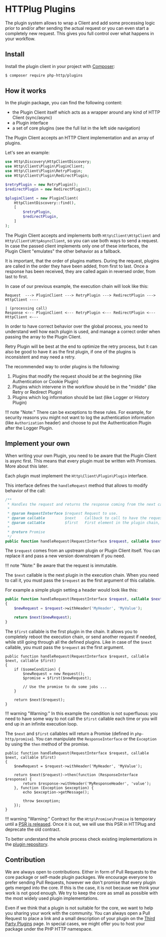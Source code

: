 # HTTPlug Plugins

The plugin system allows to wrap a Client and add some processing logic prior to and/or after sending the actual
request or you can even start a completely new request. This gives you full control over what happens in your workflow.


## Install

Install the plugin client in your project with [Composer](https://getcomposer.org/):

``` bash
$ composer require php-http/plugins
```


## How it works

In the plugin package, you can find the following content:

- the Plugin Client itself which acts as a wrapper around any kind of HTTP Client (sync/async)
- a Plugin interface
- a set of core plugins (see the full list in the left side navigation)

The Plugin Client accepts an HTTP Client implementation and an array of plugins.

Let's see an example:

``` php
use Http\Discovery\HttpClientDiscovery;
use Http\Client\Plugin\PluginClient;
use Http\Client\Plugin\RetryPlugin;
use Http\Client\Plugin\RedirectPlugin;

$retryPlugin = new RetryPlugin();
$redirectPlugin = new RedirectPlugin();

$pluginClient = new PluginClient(
    HttpClientDiscovery::find(),
    [
        $retryPlugin,
        $redirectPlugin,
    ]
);
```

The Plugin Client accepts and implements both `Http\Client\HttpClient` and `Http\Client\HttpAsyncClient`, so you can use
both ways to send a request. In case the passed client implements only one of these interfaces, the Plugin Client
"emulates" the other behavior as a fallback.

It is important, that the order of plugins matters. During the request, plugins are called in the order they have
been added, from first to last. Once a response has been received, they are called again in reversed order,
from last to first.

In case of our previous example, the execution chain will look like this:

```
Request  ---> PluginClient ---> RetryPlugin ---> RedirectPlugin ---> HttpClient ----
                                                                                   | (processing call)
Response <--- PluginClient <--- RetryPlugin <--- RedirectPlugin <--- HttpClient <---
```

In order to have correct behavior over the global process, you need to understand well how each plugin is used,
and manage a correct order when passing the array to the Plugin Client.

Retry Plugin will be best at the end to optimize the retry process, but it can also be good
to have it as the first plugin, if one of the plugins is inconsistent and may need a retry.

The recommended way to order plugins is the following:

 1. Plugins that modify the request should be at the beginning (like Authentication or Cookie Plugin)
 2. Plugins which intervene in the workflow should be in the "middle" (like Retry or Redirect Plugin)
 3. Plugins which log information should be last (like Logger or History Plugin)

!!! note "Note:"
    There can be exceptions to these rules. For example,
    for security reasons you might not want to log the authentication information (like `Authorization` header)
    and choose to put the Authentication Plugin after the Logger Plugin.


## Implement your own

When writing your own Plugin, you need to be aware that the Plugin Client is async first.
This means that every plugin must be written with Promises. More about this later.

Each plugin must implement the `Http\Client\Plugin\Plugin` interface.

This interface defines the `handleRequest` method that allows to modify behavior of the call:

```php
/**
 * Handles the request and returns the response coming from the next callable.
 *
 * @param RequestInterface $request Request to use.
 * @param callable         $next    Callback to call to have the request, it muse have the request as it first argument.
 * @param callable         $first   First element in the plugin chain, used to to restart a request from the beginning.
 *
 * @return Promise
 */
public function handleRequest(RequestInterface $request, callable $next, callable $first);
```

The `$request` comes from an upstream plugin or Plugin Client itself.
You can replace it and pass a new version downstream if you need.

!!! note "Note:"
    Be aware that the request is immutable.


The `$next` callable is the next plugin in the execution chain. When you need to call it, you must pass the `$request`
as the first argument of this callable.

For example a simple plugin setting a header would look like this:

``` php
public function handleRequest(RequestInterface $request, callable $next, callable $first)
{
    $newRequest = $request->withHeader('MyHeader', 'MyValue');

    return $next($newRequest);
}
```

The `$first` callable is the first plugin in the chain. It allows you to completely reboot the execution chain, or send
another request if needed, while still going through all the defined plugins.
Like in case of the `$next` callable, you must pass the `$request` as the first argument.

```
public function handleRequest(RequestInterface $request, callable $next, callable $first)
{
    if ($someCondition) {
        $newRequest = new Request();
        $promise = $first($newRequest);

        // Use the promise to do some jobs ...
    }

    return $next($request);
}
```

!!! warning "Warning:"
    In this example the condition is not superfluous:
    you need to have some way to not call the `$first` callable each time
    or you will end up in an infinite execution loop.

The `$next` and `$first` callables will return a Promise (defined in `php-http/promise`).
You can manipulate the `ResponseInterface` or the `Exception` by using the `then` method of the promise.

```
public function handleRequest(RequestInterface $request, callable $next, callable $first)
{
    $newRequest = $request->withHeader('MyHeader', 'MyValue');

    return $next($request)->then(function (ResponseInterface $response) {
        return $response->withHeader('MyResponseHeader', 'value');
    }, function (Exception $exception) {
        echo $exception->getMessage();

        throw $exception;
    });
}
```

!!! warning "Warning:"
    Contract for the `Http\Promise\Promise` is temporary until a
    [PSR is released](https://groups.google.com/forum/?fromgroups#!topic/php-fig/wzQWpLvNSjs).
    Once it is out, we will use this PSR in HTTPlug and deprecate the old contract.


To better understand the whole process check existing implementations in the
[plugin repository](https://github.com/php-http/plugins).


## Contribution

We are always open to contributions. Either in form of Pull Requests to the core package or self-made plugin packages.
We encourage everyone to prefer sending Pull Requests, however we don't promise that every plugin gets
merged into the core. If this is the case, it is not because we think your work is not good enough. We try to keep
the core as small as possible with the most widely used plugin implementations.

Even if we think that a plugin is not suitable for the core, we want to help you sharing your work with the community.
You can always open a Pull Request to place a link and a small description of your plugin on the
[Third Party Plugins](plugins/third-party-plugins.md) page. In special cases,
we might offer you to host your package under the PHP HTTP namespace.
